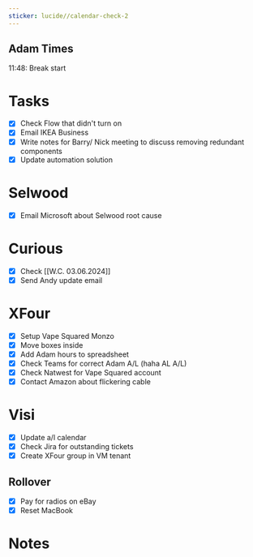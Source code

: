 ```yaml
---
sticker: lucide//calendar-check-2
---
```

## Adam Times
11:48: Break start
# Tasks
- [x] Check Flow that didn't turn on
- [x] Email IKEA Business
- [x] Write notes for Barry/ Nick meeting to discuss removing redundant components
- [x] Update automation solution
# Selwood
- [x] Email Microsoft about Selwood root cause
# Curious
- [x] Check [[W.C. 03.06.2024]]
- [x] Send Andy update email
# XFour
- [x] Setup Vape Squared Monzo
- [x] Move boxes inside
- [x] Add Adam hours to spreadsheet
- [x] Check Teams for correct Adam A/L (haha AL A/L)
- [x] Check Natwest for Vape Squared account
- [x] Contact Amazon about flickering cable
# Visi
- [x] Update a/l calendar
- [x] Check Jira for outstanding tickets
- [x] Create XFour group in VM tenant
## Rollover
- [x] Pay for radios on eBay
- [x] Reset MacBook

# Notes